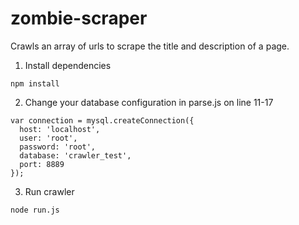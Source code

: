 # zombie-scraper
Crawls an array of urls to scrape the title and description of a page.

1. Install dependencies
```
npm install
```

2. Change your database configuration in parse.js on line 11-17
```
var connection = mysql.createConnection({
  host: 'localhost',
  user: 'root',
  password: 'root',
  database: 'crawler_test',
  port: 8889
});
```

3. Run crawler
```
node run.js
```
